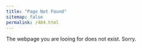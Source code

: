 ```yaml
---
title: "Page Not Found"
sitemap: false
permalink: /404.html
---
```


The webpage you are looing for does not exist. Sorry.